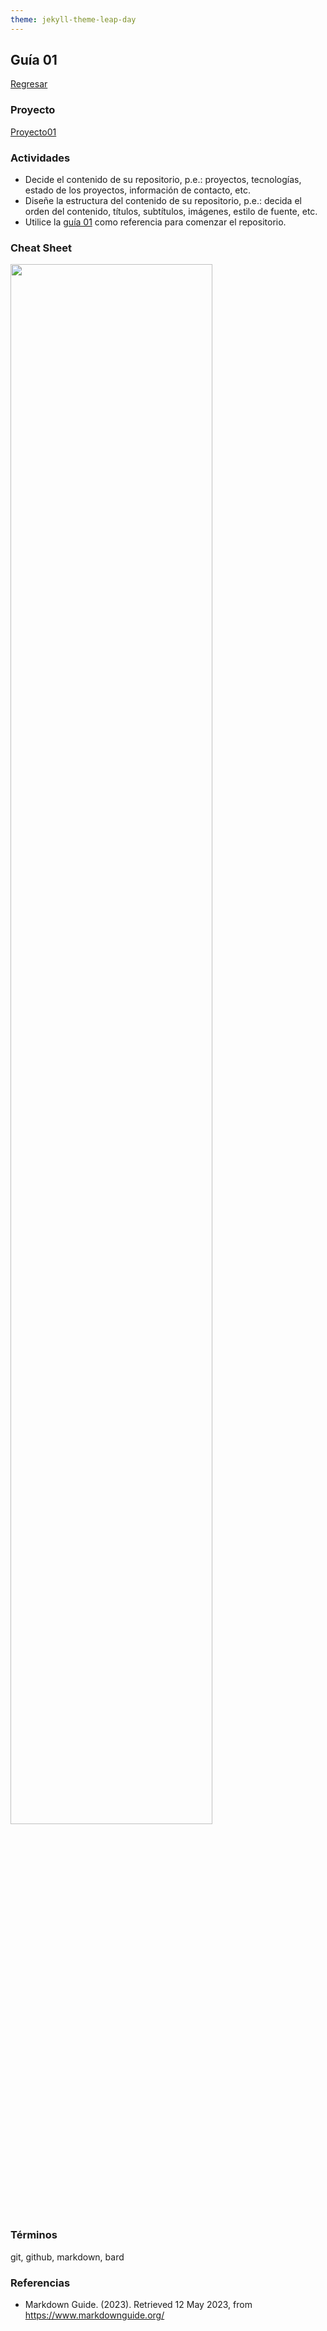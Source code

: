 ```yaml
---
theme: jekyll-theme-leap-day
---
```


## Guía 01

[Regresar](/DAWM/)

### Proyecto

[Proyecto01](/DAWM/proyectos/2023/proyecto01)

### Actividades

* Decide el contenido de su repositorio, p.e.: proyectos, tecnologías, estado de los proyectos, información de contacto, etc.
* Diseñe la estructura del contenido de su repositorio, p.e.: decida el orden del contenido, títulos, subtítulos, imágenes, estilo de fuente, etc.
* Utilice la [guía 01](bard/guia01-bard.pdf) como referencia para comenzar el repositorio.

### Cheat Sheet

<img src="https://raw.githubusercontent.com/hbons/git-cheat-sheet/master/preview.png" width="80%">

### Términos

git, github, markdown, bard

### Referencias

* Markdown Guide. (2023). Retrieved 12 May 2023, from https://www.markdownguide.org/
